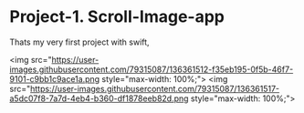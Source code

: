 # Project-1. Scroll-Image-app
Thats my very first project with swift,

<img src="https://user-images.githubusercontent.com/79315087/136361512-f35eb195-0f5b-46f7-9101-c9bb1c9ace1a.png  style="max-width: 100%;">
<img src="https://user-images.githubusercontent.com/79315087/136361517-a5dc07f8-7a7d-4eb4-b360-df1878eeb82d.png  style="max-width: 100%;">
